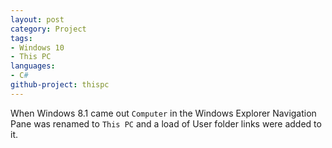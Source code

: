 ```yaml
---
layout: post
category: Project
tags: 
- Windows 10 
- This PC
languages:
- C#
github-project: thispc
---
```

When Windows 8.1 came out `Computer` in the Windows Explorer Navigation Pane was renamed to `This PC` and a load of User folder links were added to it.
